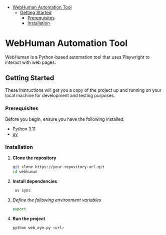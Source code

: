 <!-- START doctoc generated TOC please keep comment here to allow auto update -->
<!-- DON'T EDIT THIS SECTION, INSTEAD RE-RUN doctoc TO UPDATE -->

- [WebHuman Automation Tool](#webhuman-automation-tool)
  - [Getting Started](#getting-started)
    - [Prerequisites](#prerequisites)
    - [Installation](#installation)

<!-- END doctoc generated TOC please keep comment here to allow auto update -->

# WebHuman Automation Tool

WebHuman is a Python-based automation tool that uses Playwright to interact with web pages.

## Getting Started

These instructions will get you a copy of the project up and running on your local machine for development and testing purposes.

### Prerequisites

Before you begin, ensure you have the following installed:
- [Python 3.11](https://www.python.org/downloads/)
- [uv](https://docs.astral.sh/uv/getting-started/installation/)

### Installation

1. **Clone the repository**

   ```sh
   git clone https://your-repository-url.git
   cd webhuman
   ```
2. **Install dependencies**

   ```sh
    uv sync
    ```

3. *Define the following environment variables*

   ```sh
   export
   ```

4. **Run the project**

   ```sh
   python web_eye.py <url>
   ```
